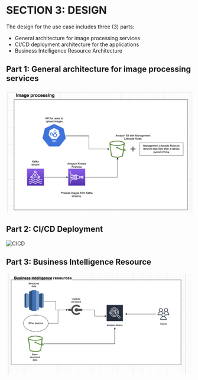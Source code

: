 # SECTION 3: DESIGN

The design for the use case includes three (3) parts:
- General architecture for image processing services 
- CI/CD deployment architecture for the applications 
- Business Intelligence Resource Architecture 

## Part 1: General architecture for image processing services

![Image Process](image_processing_architecture.png?raw=true "Title")


## Part 2: CI/CD Deployment

![CICD](cidcd_deployment.png?raw=true "Title")


## Part 3: Business Intelligence Resource

![CI/CD](business_intelligence_resource.png?raw=true "Title")

